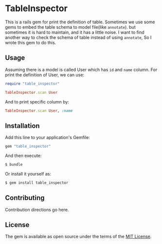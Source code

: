 # TableInspector
This is a rails gem for print the definition of table. Sometimes we use some gems to embed the table schema to model file(like `annotate`).
but sometimes it is hard to maintain, and it has a little noise. I want to find another way to check the schema of table instead of 
using `annotate`, So I wrote this gem to do this.

## Usage
Assuming there is a model is called User which has `id` and `name` column. For print the definition of User, we can use: 
```ruby
require "table_inspector"

TableInspector.scan User
```

And to print specific column by:

```ruby
TableInspector.scan User, :name
```

## Installation
Add this line to your application's Gemfile:

```ruby
gem "table_inspector"
```

And then execute:
```bash
$ bundle
```

Or install it yourself as:
```bash
$ gem install table_inspector
```

## Contributing
Contribution directions go here.

## License
The gem is available as open source under the terms of the [MIT License](https://opensource.org/licenses/MIT).
